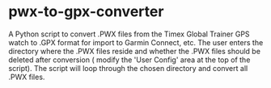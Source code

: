 pwx-to-gpx-converter
====================

A Python script to convert .PWX files from the Timex Global Trainer GPS watch to .GPX format for import to Garmin Connect, etc. The user enters the directory where the .PWX files reside and whether the .PWX files should be deleted after conversion ( modify the 'User Config' area at the top of the script). The script will loop through the chosen directory and convert all .PWX files.
